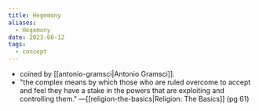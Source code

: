 ```yaml
---
title: Hegemony
aliases:
  - Hegemony
date: 2023-08-12
tags:
  - concept
---
```

- coined by [[antonio-gramsci|Antonio Gramsci]].
- "the complex means by which those who are ruled overcome to accept and feel they have a stake in the powers that are exploiting and controlling them." —[[religion-the-basics|Religion: The Basics]] (pg 61)
